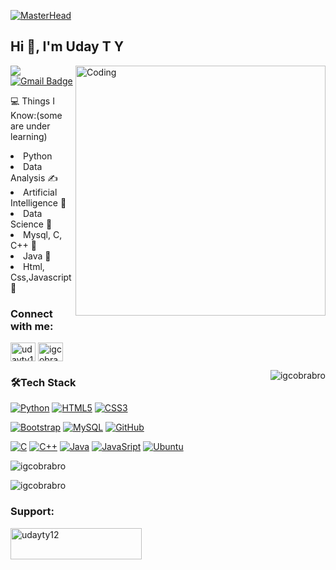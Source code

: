 [![MasterHead](http://spencertipping.com/gpsa-error-animation-transparent.gif)](https://igcobrabro.io)

<h2 align="left">Hi 👋, I'm Uday T Y</h2>
<img align="right" alt="Coding" width="400" src="https://camo.githubusercontent.com/e20822b4282c07ffd010cd05f855a6561d3b62358ca9e607e4901288dd748fcb/68747470733a2f2f63646e2e6472696262626c652e636f6d2f75736572732f323133313939332f73637265656e73686f74732f343934383733362f74686f75676874776f726b732d6769665f6472696262626c652e676966">
<a href="https://linkedin.com/in/uday-t-y-72b737208"><img align="center" src="https://img.shields.io/badge/-Uday_T_Y-blue?style=flat-square&amp;logo=Linkedin&amp;logoColor=white&amp;link=https://linkedin.com/in/uday-t-y-72b737208" target="_blank" style="max-width: 100%;" /></a>
<a href="mailto:udayty12@gmail.com" target="_blank"><img align="center" src="https://img.shields.io/badge/-udayty12@gmail.com-c14438?style=flat-square&amp;logo=Gmail&amp;logoColor=white&amp;link=mailto:udayty12@gmail.com" alt="Gmail Badge" style="max-width: 100%;"></a>
<ul></ul>

💻 Things I Know:(some are under learning)

   <li>Python</li>
   <li>Data Analysis ✍️</li>
   <li>Artificial Intelligence 🧐</li>
   <li>Data Science 😬</li>
   <li>Mysql, C, C++ 😬</li>
   <li>Java  🧐</li>
   <li>Html, Css,Javascript 😬</li>

<h3 align="left">Connect with me:</h3>
<p align="left">
<a href="https://twitter.com/udayty12" target="blank"><img align="center" src="https://raw.githubusercontent.com/rahuldkjain/github-profile-readme-generator/master/src/images/icons/Social/twitter.svg" alt="udayty12" height="30" width="40" /></a>
<a href="https://instagram.com/igcobrabro" target="blank"><img align="center" src="https://raw.githubusercontent.com/rahuldkjain/github-profile-readme-generator/master/src/images/icons/Social/instagram.svg" alt="igcobrabro" height="30" width="40" /></a>
</p>
<p><img align="right" src="https://github-readme-stats.vercel.app/api/top-langs?username=igcobrabro&show_icons=true&locale=en&layout=compact&theme=dark" alt="igcobrabro" /></p>
<h3 align="left">🛠Tech Stack</h3>
<p dir="auto"><a target="_blank" rel="noopener noreferrer nofollow" href="https://camo.githubusercontent.com/2445258f402b6814c82108aee108719d366b80c0126868e74696d563acb04488/68747470733a2f2f696d672e736869656c64732e696f2f62616467652f2d507974686f6e2d3030303030303f7374796c653d666c6174266c6f676f3d707974686f6e"><img src="https://camo.githubusercontent.com/2445258f402b6814c82108aee108719d366b80c0126868e74696d563acb04488/68747470733a2f2f696d672e736869656c64732e696f2f62616467652f2d507974686f6e2d3030303030303f7374796c653d666c6174266c6f676f3d707974686f6e" alt="Python" data-canonical-src="https://img.shields.io/badge/-Python-000000?style=flat&amp;logo=python" style="max-width: 100%;"></a>
<a target="_blank" rel="noopener noreferrer nofollow" href="https://camo.githubusercontent.com/d9b8a9b634ba6f6f05be7f489edbeb7cd77652fa391d49944e7207aaa9be5a25/68747470733a2f2f696d672e736869656c64732e696f2f62616467652f2d48544d4c352d3030303030303f7374796c653d666c6174266c6f676f3d48544d4c35"><img src="https://camo.githubusercontent.com/d9b8a9b634ba6f6f05be7f489edbeb7cd77652fa391d49944e7207aaa9be5a25/68747470733a2f2f696d672e736869656c64732e696f2f62616467652f2d48544d4c352d3030303030303f7374796c653d666c6174266c6f676f3d48544d4c35" alt="HTML5" data-canonical-src="https://img.shields.io/badge/-HTML5-000000?style=flat&amp;logo=HTML5" style="max-width: 100%;"></a>
<a target="_blank" rel="noopener noreferrer nofollow" href="https://camo.githubusercontent.com/e481095e5b4a1b89ebbbaee191895c783c72aab9da6dcf442eaa1704e910d49f/68747470733a2f2f696d672e736869656c64732e696f2f62616467652f2d435353332d3030303030303f7374796c653d666c6174266c6f676f3d43535333"><img src="https://camo.githubusercontent.com/e481095e5b4a1b89ebbbaee191895c783c72aab9da6dcf442eaa1704e910d49f/68747470733a2f2f696d672e736869656c64732e696f2f62616467652f2d435353332d3030303030303f7374796c653d666c6174266c6f676f3d43535333" alt="CSS3" data-canonical-src="https://img.shields.io/badge/-CSS3-000000?style=flat&amp;logo=CSS3" style="max-width: 100%;"></a></p>
<p dir="auto"><a target="_blank" rel="noopener noreferrer nofollow" href="https://camo.githubusercontent.com/04954739e6a8310f47730aa4a7963e68c46aa68173b64e0f5156b9304626d3df/68747470733a2f2f696d672e736869656c64732e696f2f62616467652f2d426f6f7473747261702d3030303030303f7374796c653d666c6174266c6f676f3d626f6f747374726170"><img src="https://camo.githubusercontent.com/04954739e6a8310f47730aa4a7963e68c46aa68173b64e0f5156b9304626d3df/68747470733a2f2f696d672e736869656c64732e696f2f62616467652f2d426f6f7473747261702d3030303030303f7374796c653d666c6174266c6f676f3d626f6f747374726170" alt="Bootstrap" data-canonical-src="https://img.shields.io/badge/-Bootstrap-000000?style=flat&amp;logo=bootstrap" style="max-width: 100%;"></a>
<a target="_blank" rel="noopener noreferrer nofollow" href="https://camo.githubusercontent.com/e2bddd7e8c3b0a240fc50056ae35ac0d2f5c328568e0afc5c19f350036f628e2/68747470733a2f2f696d672e736869656c64732e696f2f62616467652f2d4d7953514c2d3030303030303f7374796c653d666c6174266c6f676f3d4d7953514c"><img src="https://camo.githubusercontent.com/e2bddd7e8c3b0a240fc50056ae35ac0d2f5c328568e0afc5c19f350036f628e2/68747470733a2f2f696d672e736869656c64732e696f2f62616467652f2d4d7953514c2d3030303030303f7374796c653d666c6174266c6f676f3d4d7953514c" alt="MySQL" data-canonical-src="https://img.shields.io/badge/-MySQL-000000?style=flat&amp;logo=MySQL" style="max-width: 100%;"></a>
<a target="_blank" rel="noopener noreferrer nofollow" href="https://camo.githubusercontent.com/415b2e3c7dfa279575be73d5fd16d3c3926d6cef5e8042f86a6d3cc76c7c3cc3/68747470733a2f2f696d672e736869656c64732e696f2f62616467652f2d4769744875622d3030303030303f7374796c653d666c6174266c6f676f3d676974687562266c6f676f436f6c6f723d464646464646"><img src="https://camo.githubusercontent.com/415b2e3c7dfa279575be73d5fd16d3c3926d6cef5e8042f86a6d3cc76c7c3cc3/68747470733a2f2f696d672e736869656c64732e696f2f62616467652f2d4769744875622d3030303030303f7374796c653d666c6174266c6f676f3d676974687562266c6f676f436f6c6f723d464646464646" alt="GitHub" data-canonical-src="https://img.shields.io/badge/-GitHub-000000?style=flat&amp;logo=github&amp;logoColor=FFFFFF" style="max-width: 100%;"></a></p>

<p dir="auto"><a target="_blank" rel="noopener noreferrer nofollow" href="https://camo.githubusercontent.com/d9b8a9b634ba6f6f05be7f489edbeb7cd77652fa391d49944e7207aaa9be5a25/68747470733a2f2f696d672e736869656c64732e696f2f62616467652f2d48544d4c352d3030303030303f7374796c653d666c6174266c6f676f3d48544d4c35"><img src="https://img.shields.io/badge/c-%2300599C.svg?style=for-the-badge&logo=c&logoColor=white" alt="C" data-canonical-src="https://img.shields.io/badge/c-%2300599C.svg?style=flat&amp;logo=c&amp;logoColor=00FF00" style="max-width: 100%;"></a>
<a target="_blank" rel="noopener noreferrer nofollow" href="https://camo.githubusercontent.com/d9b8a9b634ba6f6f05be7f489edbeb7cd77652fa391d49944e7207aaa9be5a25/68747470733a2f2f696d672e736869656c64732e696f2f62616467652f2d48544d4c352d3030303030303f7374796c653d666c6174266c6f676f3d48544d4c35"><img src="https://img.shields.io/badge/c++-%2300599C.svg?style=for-the-badge&logo=c%2B%2B&logoColor=white" alt="C++" data-canonical-src="https://img.shields.io/badge/c++-%2300599C.svg?style=for-the-badge&logo=c%2B%2B&logoColor=white" style="max-width: 100%;"></a>
<a target="_blank" rel="noopener noreferrer nofollow" href="https://camo.githubusercontent.com/d9b8a9b634ba6f6f05be7f489edbeb7cd77652fa391d49944e7207aaa9be5a25/68747470733a2f2f696d672e736869656c64732e696f2f62616467652f2d48544d4c352d3030303030303f7374796c653d666c6174266c6f676f3d48544d4c35"><img src="https://img.shields.io/badge/java-%23ED8B00.svg?style=for-the-badge&logo=java&logoColor=white" alt="Java" data-canonical-src="https://img.shields.io/badge/java-%23ED8B00.svg?style=for-the-badge&logo=java&logoColor=white" style="max-width: 100%;"></a>
<a target="_blank" rel="noopener noreferrer nofollow" href="https://camo.githubusercontent.com/d9b8a9b634ba6f6f05be7f489edbeb7cd77652fa391d49944e7207aaa9be5a25/68747470733a2f2f696d672e736869656c64732e696f2f62616467652f2d48544d4c352d3030303030303f7374796c653d666c6174266c6f676f3d48544d4c35"><img src="https://img.shields.io/badge/javascript-%23323330.svg?style=for-the-badge&logo=javascript&logoColor=%23F7DF1E" alt="JavaSript" data-canonical-src="https://img.shields.io/badge/javascript-%23323330.svg?style=for-the-badge&logo=javascript&logoColor=%23F7DF1E" style="max-width: 100%;"></a>
<a target="_blank" rel="noopener noreferrer nofollow" href="https://camo.githubusercontent.com/d9b8a9b634ba6f6f05be7f489edbeb7cd77652fa391d49944e7207aaa9be5a25/68747470733a2f2f696d672e736869656c64732e696f2f62616467652f2d48544d4c352d3030303030303f7374796c653d666c6174266c6f676f3d48544d4c35"><img src="https://img.shields.io/badge/Ubuntu-E95420?style=for-the-badge&logo=ubuntu&logoColor=white" alt="Ubuntu" data-canonical-src="https://img.shields.io/badge/Ubuntu-E95420?style=for-the-badge&logo=ubuntu&logoColor=white" style="max-width: 100%;"></a>
</p>

<p><img align="center" src="https://github-readme-stats.vercel.app/api?username=igcobrabro&show_icons=true&locale=en&theme=dark" alt="igcobrabro" /></p>
<p><img align="center" src="https://github-readme-streak-stats.herokuapp.com/?user=igcobrabro&theme=dark" alt="igcobrabro" /></p>






<h3 align="left">Support:</h3>
<p><a href="https://www.buymeacoffee.com/udayty12" target="_blank"> <img align="left" src="https://cdn.buymeacoffee.com/buttons/v2/default-yellow.png" height="50" width="210" alt="udayty12" /></a></p><br><br>
